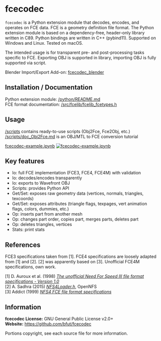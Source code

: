 # fcecodec
`fcecodec` is a Python extension module that decodes, encodes, and operates on
FCE data. FCE is a geometry definition file format.
The Python extension module is based on a dependency-free, header-only library written in C89.
Python bindings are written in C++ (pybind11). Supported on Windows and Linux.
Tested on macOS.

The intended usage is for transparent pre- and post-processing tasks specific to FCE.
Exporting OBJ is supported in library, importing OBJ is fully supported via script.

Blender Import/Export Add-on: [fcecodec_blender](https://github.com/bfut/fcecodec_blender)

## Installation / Documentation
Python extension module: [/python/README.md](/python/README.md)<br/>
FCE format documentation: [/src/fcelib/fcelib_fcetypes.h](/src/fcelib/fcelib_fcetypes.h)<br/>

## Usage
[/scripts](/scripts) contains ready-to-use scripts (Obj2Fce, Fce2Obj, etc.)<br/>
[/scripts/doc_Obj2Fce.md](/scripts/doc_Obj2Fce.md) is an OBJ/MTL to FCE
conversion tutorial

[fcecodec-example.ipynb](https://colab.research.google.com/github/bfut/notebooks/blob/main/fcecodec/fcecodec-example.ipynb)
[![fcecodec-example.ipynb](https://colab.research.google.com/assets/colab-badge.svg)](https://colab.research.google.com/github/bfut/notebooks/blob/main/fcecodec/fcecodec-example.ipynb)

## Key features
* Io: full FCE implementation (FCE3, FCE4, FCE4M) with validation
* Io: decodes/encodes transparently
* Io: exports to Wavefront OBJ
* Scripts: provides Python API
* Get/Set: exposes raw geometry data (vertices, normals, triangles, texcoords)
* Get/Set: exposes attributes (triangle flags, texpages, vert animation flags, colors, dummies, etc.)
* Op: inserts part from another mesh
* Op: changes part order, copies part, merges parts, deletes part
* Op: deletes triangles, vertices
* Stats: print stats

## References
FCE3 specifications taken from [1].
FCE4 specifications are loosely adapted from [1] and [2].
[2] was apparently based on [3].
Unofficial FCE4M specifications, own work.

[1] D. Auroux et al. (1998) [_The unofficial Need For Speed III file format specifications - Version 1.0_](/references/unofficial_nfs3_file_specs_10.txt)<br/>
[2] A. Sadhra (2015) [_NFS4Loader.h_](/references/OpenNFS/NFS4Loader.h), OpenNFS<br/>
[3] Addict (1999) [_NFS4 FCE file format specifications_](/references/nfs4_fce_spec_by_Addict.txt)<br/>

## Information
__fcecodec License:__ GNU General Public License v2.0+<br/>
__Website:__ <https://github.com/bfut/fcecodec>

Portions copyright, see each source file for more information.

